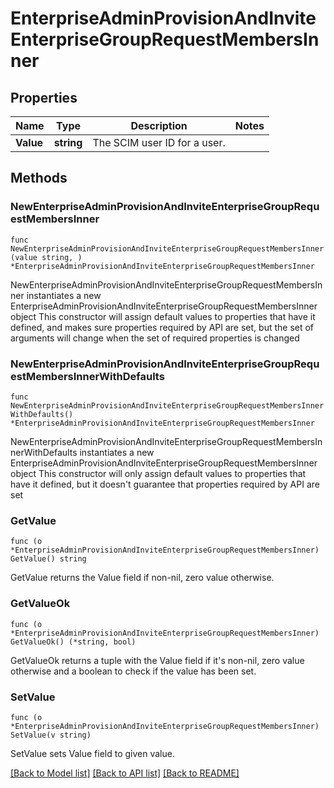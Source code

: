 # EnterpriseAdminProvisionAndInviteEnterpriseGroupRequestMembersInner

## Properties

Name | Type | Description | Notes
------------ | ------------- | ------------- | -------------
**Value** | **string** | The SCIM user ID for a user. | 

## Methods

### NewEnterpriseAdminProvisionAndInviteEnterpriseGroupRequestMembersInner

`func NewEnterpriseAdminProvisionAndInviteEnterpriseGroupRequestMembersInner(value string, ) *EnterpriseAdminProvisionAndInviteEnterpriseGroupRequestMembersInner`

NewEnterpriseAdminProvisionAndInviteEnterpriseGroupRequestMembersInner instantiates a new EnterpriseAdminProvisionAndInviteEnterpriseGroupRequestMembersInner object
This constructor will assign default values to properties that have it defined,
and makes sure properties required by API are set, but the set of arguments
will change when the set of required properties is changed

### NewEnterpriseAdminProvisionAndInviteEnterpriseGroupRequestMembersInnerWithDefaults

`func NewEnterpriseAdminProvisionAndInviteEnterpriseGroupRequestMembersInnerWithDefaults() *EnterpriseAdminProvisionAndInviteEnterpriseGroupRequestMembersInner`

NewEnterpriseAdminProvisionAndInviteEnterpriseGroupRequestMembersInnerWithDefaults instantiates a new EnterpriseAdminProvisionAndInviteEnterpriseGroupRequestMembersInner object
This constructor will only assign default values to properties that have it defined,
but it doesn't guarantee that properties required by API are set

### GetValue

`func (o *EnterpriseAdminProvisionAndInviteEnterpriseGroupRequestMembersInner) GetValue() string`

GetValue returns the Value field if non-nil, zero value otherwise.

### GetValueOk

`func (o *EnterpriseAdminProvisionAndInviteEnterpriseGroupRequestMembersInner) GetValueOk() (*string, bool)`

GetValueOk returns a tuple with the Value field if it's non-nil, zero value otherwise
and a boolean to check if the value has been set.

### SetValue

`func (o *EnterpriseAdminProvisionAndInviteEnterpriseGroupRequestMembersInner) SetValue(v string)`

SetValue sets Value field to given value.



[[Back to Model list]](../README.md#documentation-for-models) [[Back to API list]](../README.md#documentation-for-api-endpoints) [[Back to README]](../README.md)


